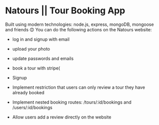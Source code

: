 # Natours || Tour Booking App

Built using modern technologies: node.js, express, mongoDB, mongoose and friends 😊
You can do the following actions on the Natours website:

- log in and signup with email
- upload your photo
- update passwords and emails
- book a tour with stripe(


- Signup
- Implement restriction that users can only review a tour they have already booked
- Implement nested booking routes: /tours/:id/bookings and /users/:id/bookings
- Allow users add a review directly on the website


